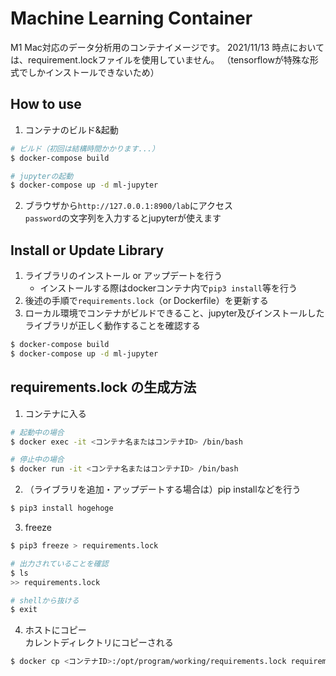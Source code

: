 # Machine Learning Container

M1 Mac対応のデータ分析用のコンテナイメージです。
2021/11/13 時点においては、requirement.lockファイルを使用していません。
（tensorflowが特殊な形式でしかインストールできないため）

## How to use

1. コンテナのビルド&起動  
```sh
# ビルド（初回は結構時間かかります...）
$ docker-compose build

# jupyterの起動
$ docker-compose up -d ml-jupyter
```

2. ブラウザから`http://127.0.0.1:8900/lab`にアクセス  
`password`の文字列を入力するとjupyterが使えます

## Install or Update Library


1. ライブラリのインストール or アップデートを行う  
    - インストールする際はdockerコンテナ内で`pip3 install`等を行う
2. 後述の手順で`requirements.lock`（or Dockerfile）を更新する  
3. ローカル環境でコンテナがビルドできること、jupyter及びインストールしたライブラリが正しく動作することを確認する  
```sh
$ docker-compose build
$ docker-compose up -d ml-jupyter
```

## requirements.lock の生成方法

1. コンテナに入る  
```sh
# 起動中の場合
$ docker exec -it <コンテナ名またはコンテナID> /bin/bash

# 停止中の場合
$ docker run -it <コンテナ名またはコンテナID> /bin/bash
```

2. （ライブラリを追加・アップデートする場合は）pip installなどを行う  
```sh
$ pip3 install hogehoge
```

3. freeze  
```sh
$ pip3 freeze > requirements.lock

# 出力されていることを確認
$ ls
>> requirements.lock

# shellから抜ける
$ exit
```

4. ホストにコピー  
カレントディレクトリにコピーされる
```sh
$ docker cp <コンテナID>:/opt/program/working/requirements.lock requirements.lock
```

